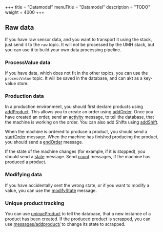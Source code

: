+++
title = "Datamodel"
menuTitle = "Datamodel"
description = "TODO"
weight = 4000
+++

## Raw data

If you have raw sensor data, and you want to transport it using the stack, just send it to the `raw` topic.
It will not be processed by the UMH stack, but you can use it to build your own data processing pipeline.

### ProcessValue data

If you have data, which does not fit in the other topics, you can use the `processValue` topic.
It will be saved in the database, and can akt as a key-value store.

### Production data

In a production environment, you should first declare products using [addProduct](messages/addproduct).
This allows you to create an order using [addOrder](messages/addorder).
Once you have created an order, send an [activity](messages/activity) message, to tell the database, that the machine is working on the order.
You can also add Shifts using [addShift](messages/addshift).

When the machine is ordered to produce a product, you should send a [startOrder](messages/startorder) message.
When the machine has finished producing the product, you should send a [endOrder](messages/endorder) message.

If the state of the machine changes (for example, if it is stopped), you should send a [state](messages/state) message.
Send [count](messages/count) messages, if the machine has produced a product.

### Modifying data

If you have accidentally sent the wrong state, or if you want to modify a value, you can use the [modifyState](messages/modifyState) message.


### Unique product tracking

You can use [uniqueProduct](messages/uniqueproduct) to tell the database, that a new instance of a product has been created.
If the produced product is scrapped, you can use [messages/addproduct/](messages/addproduct/) to change its state to scrapped.


